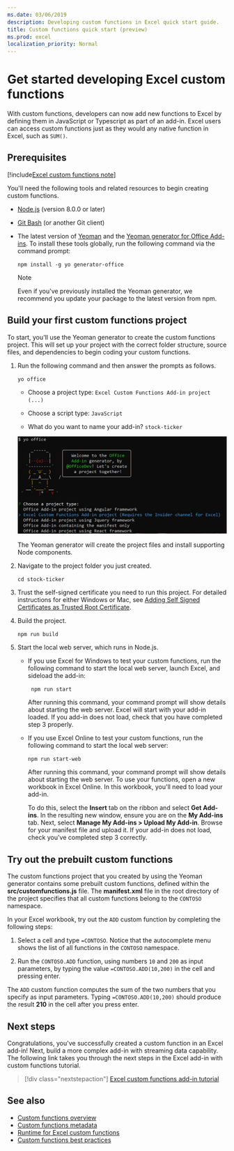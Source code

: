 ```yaml
---
ms.date: 03/06/2019
description: Developing custom functions in Excel quick start guide.
title: Custom functions quick start (preview)
ms.prod: excel
localization_priority: Normal
---
```


# Get started developing Excel custom functions

With custom functions, developers can now add new functions to Excel by defining them in JavaScript or Typescript as part of an add-in. Excel users can access custom functions just as they would any native function in Excel, such as `SUM()`.

## Prerequisites

[!include[Excel custom functions note](../includes/excel-custom-functions-note.md)]

You'll need the following tools and related resources to begin creating custom functions.

- [Node.js](https://nodejs.org/en/) (version 8.0.0 or later)

- [Git Bash](https://git-scm.com/downloads) (or another Git client)

- The latest version of [Yeoman](https://yeoman.io/) and the [Yeoman generator for Office Add-ins](https://www.npmjs.com/package/generator-office). To install these tools globally, run the following command via the command prompt:

    ```command&nbsp;line
    npm install -g yo generator-office
    ```

    > [!NOTE]
    > Even if you've previously installed the Yeoman generator, we recommend you update your package to the latest version from npm.

## Build your first custom functions project

To start, you'll use the Yeoman generator to create the custom functions project. This will set up your project with the correct folder structure, source files, and dependencies to begin coding your custom functions.

1. Run the following command and then answer the prompts as follows.

    ```command&nbsp;line
    yo office
    ```

    - Choose a project type: `Excel Custom Functions Add-in project (...)`

    - Choose a script type: `JavaScript`

    - What do you want to name your add-in? `stock-ticker`

    ![Yeoman generator for Office Add-ins prompts for custom functions](../images/12-10-fork-cf-pic.jpg)

    The Yeoman generator will create the project files and install supporting Node components.

2. Navigate to the project folder you just created.

    ```command&nbsp;line
    cd stock-ticker
    ```

3. Trust the self-signed certificate you need to run this project. For detailed instructions for either Windows or Mac, see [Adding Self Signed Certificates as Trusted Root Certificate](https://github.com/OfficeDev/generator-office/blob/master/src/docs/ssl.md).  

4. Build the project.

    ```command&nbsp;line
    npm run build
    ```

5. Start the local web server, which runs in Node.js.

    - If you use Excel for Windows to test your custom functions, run the following command to start the local web server, launch Excel, and sideload the add-in:

        ```command&nbsp;line
         npm run start
        ```
        After running this command, your command prompt will show details about starting the web server. Excel will start with your add-in loaded. If you add-in does not load, check that you have completed step 3 properly.

    - If you use Excel Online to test your custom functions, run the following command to start the local web server:

        ```command&nbsp;line
        npm run start-web
        ```

         After running this command, your command prompt will show details about starting the web server. To use your functions, open a new workbook in Excel Online. In this workbook, you'll need to load your add-in. 

        To do this, select the **Insert** tab on the ribbon and select **Get Add-ins**. In the resulting new window, ensure you are on the **My Add-ins** tab. Next, select **Manage My Add-ins > Upload My Add-in**. Browse for your manifest file and upload it. If your add-in does not load, check you've completed step 3 correctly.

## Try out the prebuilt custom functions

The custom functions project that you created by using the Yeoman generator contains some prebuilt custom functions, defined within the **src/customfunctions.js** file. The **manifest.xml** file in the root directory of the project specifies that all custom functions belong to the `CONTOSO` namespace.

In your Excel workbook, try out the `ADD` custom function by completing the following steps:

1. Select a cell and type `=CONTOSO`. Notice that the autocomplete menu shows the list of all functions in the `CONTOSO` namespace.

2. Run the `CONTOSO.ADD` function, using numbers `10` and `200` as input parameters, by typing the value `=CONTOSO.ADD(10,200)` in the cell and pressing enter.

The `ADD` custom function computes the sum of the two numbers that you specify as input parameters. Typing `=CONTOSO.ADD(10,200)` should produce the result **210** in the cell after you press enter.

## Next steps

Congratulations, you've successfully created a custom function in an Excel add-in! Next, build a more complex add-in with streaming data capability. The following link takes you through the next steps in the Excel add-in with custom functions tutorial.

> [!div class="nextstepaction"]
> [Excel custom functions add-in tutorial](../tutorials/excel-tutorial-create-custom-functions.md#create-a-custom-function-that-requests-data-from-the-web
)

## See also

* [Custom functions overview](../excel/custom-functions-overview.md)
* [Custom functions metadata](../excel/custom-functions-json.md)
* [Runtime for Excel custom functions](../excel/custom-functions-runtime.md)
* [Custom functions best practices](../excel/custom-functions-best-practices.md)
